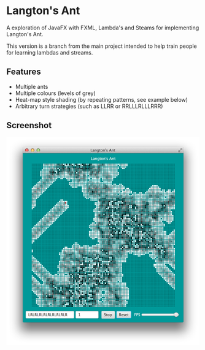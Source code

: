Langton's Ant
=============

A exploration of JavaFX with FXML, Lambda's and Steams for implementing
Langton's Ant.

This version is a branch from the main project intended to help train
people for learning lambdas and streams.

Features
--------

* Multiple ants
* Multiple colours (levels of grey)
* Heat-map style shading (by repeating patterns, see example below)
* Arbitrary turn strategies (such as LLRR or RRLLLRLLLRRR)

Screenshot
----------

![Screenshot with repeated Langton's Ant pattern](.github/screenshot.png?raw=true "Example")
